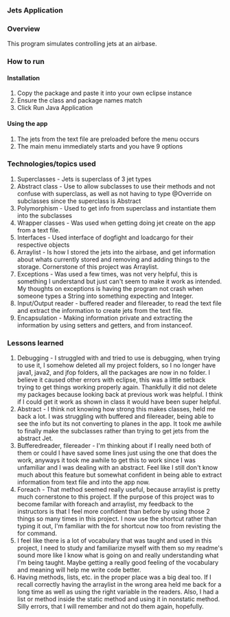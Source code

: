 ### Jets Application
### Overview
This program simulates controlling jets at an airbase.
### How to run
#### Installation
1. Copy the package and paste it into your own eclipse instance
2. Ensure the class and package names match
3. Click Run Java Application
#### Using the app
1. The jets from the text file are preloaded before the menu occurs
2. The main menu immediately starts and you have 9 options

### Technologies/topics used
1. Superclasses - Jets is superclass of 3 jet types
2. Abstract class - Use to allow subclasses to use their methods and not confuse with superclass, as well as not having to type @Override on subclasses since the superclass is Abstract
3. Polymorphism - Used to get info from superclass and instantiate them into the subclasses
4. Wrapper classes - Was used when getting doing jet create on the app from a text file.
5. Interfaces - Used interface of dogfight and loadcargo for their respective objects
6. Arraylist - Is how I stored the jets into the airbase, and get information about whats currently stored and removing and adding things to the storage. Cornerstone of this project was Arraylist.
7. Exceptions - Was used a few times, was not very helpful, this is something I understand but just can't seem to make it work as intended. My thoughts on exceptions is having the program not crash when someone types a String into something expecting and Integer.
8. Input/Output reader - buffered reader and filereader, to read the text file and extract the information to create jets from the text file.
9. Encapsulation - Making information private and extracting the information by using setters and getters, and from instanceof.
### Lessons learned
1. Debugging - I struggled with and tried to use is debugging, when trying to use it, I somehow deleted all my project folders, so I no longer have java1, java2, and jfop folders, all the packages are now in no folder. I believe it caused other errors with eclipse, this was a little setback trying to get things working properly again. Thankfully it did not delete my packages because looking back at previous work was helpful. I think if I could get it work as shown in class it would have been super helpful.
2. Abstract - I think not knowing how strong this makes classes, held me back a lot. I was struggling with buffered and filereader, being able to see the info but its not converting to planes in the app. It took me awhile to finally make the subclasses rather than trying to get jets from the abstract Jet.
3. Bufferedreader, filereader - I'm thinking about if I really need both of them or could I have saved some lines just using the one that does the work, anyways it took me awhile to get this to work since I was unfamiliar and I was dealing with an abstract. Feel like I still don't know much about this feature but somewhat confident in being able to extract information from text file and into the app now.
4. Foreach - That method seemed really useful, because arraylist is pretty much cornerstone to this project. If the purpose of this project was to become familar with foreach and arraylist, my feedback to the instructors is that I feel more confident than before by using those 2 things so many times in this project. I now use the shortcut rather than typing it out, I'm familiar with the for shortcut now too from revisting the for command.
5. I feel like there is a lot of vocabulary that was taught and used in this project, I need to study and familiarize myself with them so my readme's sound more like I know what is going on and really understanding what I'm being taught. Maybe getting a really good feeling of the vocabulary and meaning will help me write code better.
6. Having methods, lists, etc. in the proper place was a big deal too. If I recall correctly having the arraylist in the wrong area held me back for a long time as well as using the right variable in the readers. Also, I had a list or method inside the static method and using it in nonstatic method. Silly errors, that I will remember and not do them again, hopefully.
